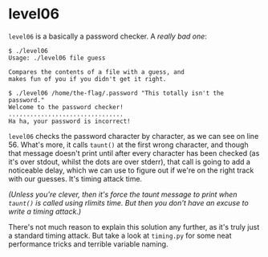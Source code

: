 level06
=======

`level06` is a basically a password checker. A *really bad one*:

	$ ./level06
	Usage: ./level06 file guess

	Compares the contents of a file with a guess, and
	makes fun of you if you didn't get it right.
	
	$ ./level06 /home/the-flag/.password "This totally isn't the password."	
	Welcome to the password checker!
	................................
	Ha ha, your password is incorrect!

`level06` checks the password character by character, as we can see on line 56. What's more, it calls `taunt()` at the first wrong character, and though that message doesn't print until after every character has been checked (as it's over stdout, whilst the dots are over stderr), that call is going to add a noticeable delay, which we can use to figure out if we're on the right track with our guesses. It's timing attack time.

*(Unless you're clever, then it's force the taunt message to print when `taunt()` is called using rlimits time. But then you don't have an excuse to write a timing attack.)*

There's not much reason to explain this solution any further, as it's truly just a standard timing attack. But take a look at `timing.py` for some neat performance tricks and terrible variable naming.
